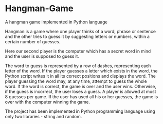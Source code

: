# Hangman-Game
A hangman game implemented in Python language

Hangman is a game where one player thinks of a word, phrase or sentence and the other tries to guess it by suggesting letters or numbers, within a certain number of guesses.

Here our second player is the computer which has a secret word in mind and the user is supposed to guess it.

The word to guess is represented by a row of dashes, representing each letter of the word. If the player guesses a letter which exists in the word, the Python script writes it in all its correct positions and displays the word. The player guessing the word may, at any time, attempt to guess the whole word. If the word is correct, the game is over and the user wins. Otherwise, if the guess is incorrect, the user loses a guess. A player is allowed at most 8 guesses per game. If the user has used all his or her guesses, the game is over with the computer winning the game.

The project has been implemented in Python programming language using only two libraries - string and random.

